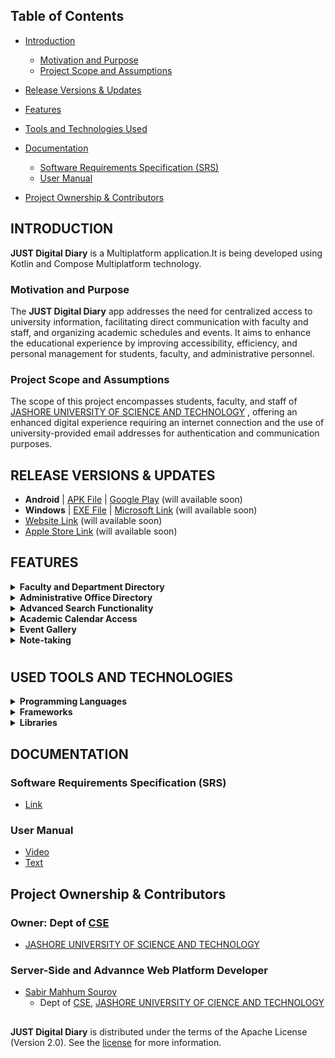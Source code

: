 
<!--
The order of the content is important.
After Feature the User Manual is placed.
Put less important thing(for user) at the end.

The abbreviation SRS might not be immediately clear to all readers. Consider renaming this to Software Requirements Specification (SRS) for clarity

- Use capital letter among all the heading
- No dot(.) on bullet points text
-


-->
## Table of Contents

- [Introduction](#introduction)
  - [Motivation and Purpose](#motivation-and-purpose)
  - [Project Scope and Assumptions](#project-scope-and-assumptions)
  
- [Release Versions & Updates]()

- [Features](#features)

- [Tools and Technologies Used](#used-tools-and-technologies)

- [Documentation](#documentation)
  - [Software Requirements Specification (SRS)](#software-requirements-specification-srs)
  - [User Manual](#user-manual)

- [Project Ownership & Contributors](#project-ownership--contributors)


<!--
Section: Introduction 
this section should contain:
What the project does.
why the project is unique.
Why KMP and CMP is used(Technical Description)
Project Scope Clarity:
-explain how this information benefits the user or stakeholders would strengthen this section.

-->
## INTRODUCTION

<!---
Briefly describe what the problem it solve 
-->
<p align=" justify" >

 **JUST Digital Diary**   is a  Multiplatform application.It is being developed using Kotlin and Compose Multiplatform technology.
 
</p>

### Motivation and Purpose
<p align=" justify" >
  
The **JUST Digital Diary** app addresses the need for centralized access to university information, facilitating direct communication with faculty and staff, and organizing academic schedules and events. It aims to enhance the educational experience by improving accessibility, efficiency, and personal management for students, faculty, and administrative personnel.

</p>

### Project Scope and Assumptions

<p align="justify">

The scope of this project encompasses   students, faculty, and staff of  [JASHORE UNIVERSITY OF SCIENCE AND TECHNOLOGY](https://just.edu.bd/) , offering an enhanced digital experience requiring an internet connection and the use of university-provided email addresses for authentication and communication purposes.
</p>

<!-- Sections Release Version -->

## RELEASE VERSIONS &  UPDATES

- **Android** | [APK File]() | [Google Play](https://develop) (will available soon)
- **Windows** | [EXE File]() | [Microsoft Link](https://develop) (will available soon)
- [Website Link](https://develop) (will available soon)
- [Apple Store Link](https://develop) (will available soon)






<!-- Feature Section Starts-->
## FEATURES 

<details>
  <summary><strong>Faculty and Department Directory</strong></summary>

-  Displays list of faculties along with their respective departments. Users can access departmental information and directly contact employees via phone, messaging, or email

</details>
<details>
  <summary><strong>Administrative Office Directory </strong></summary>

- Displays a list of administrative and sub-offices along with their details, employee listings, and direct communication options (call, message, email)

</details>


<details>
  <summary><strong>Advanced Search Functionality</strong></summary>

- Enables users to search for departments, employees, or any relevant information by name, phone number, or text for quick access to contact options

</details>


<details>
  <summary><strong>Academic Calendar Access</strong></summary>

  - Offers a downloadable academic calendar and an integrated live academic calendar displaying holidays with explanations for each

</details>


<details>
  <summary><strong>Event Gallery</strong></summary>

  - Features a gallery of past and recent events, including names and images, to highlight university activities

</details>


<details>
  <summary><strong>Note-taking </strong></summary>

  - Allows users to take notes and save them within the app for easy reference and organization
  
</details>



#   <!-- Empty heading for new horizontal line -->

<!-- New section -->
<!-- Section : Tools and Technologies-->

## USED TOOLS AND TECHNOLOGIES 

<details> <summary><strong>Programming Languages</strong></summary>

- [**Kotlin**](https://kotlinlang.org/)
    - Used for development 
    - For Gradle build scripts

</details>

<details> <summary><strong>Frameworks</strong></summary>

- [**Android SDK**](https://www.android.com/)
    - Used to build native Android applications

- [**Jetpack Compose**](https://developer.android.com/jetpack/compose)
    - To  access to Android-specific UI components, including Google Maps, permissions handling, and media picker

- [**Compose Multiplatform**](https://www.jetbrains.com/lp/compose-multiplatform/)
    - To developer common UI  that can be shared across multiple platforms

- [**Kotlin Multiplatform**](https://kotlinlang.org/docs/multiplatform.html)
    - To sharing of business logic across different platforms


</details>

<details> <summary><strong>Libraries</strong></summary>

- [**Accompanist**](https://github.com/google/accompanist)
    - Handles permissions management, including location access and notification permissions
- [**Navigation component**](https://developer.android.com/jetpack/compose/navigation)
    - Manages navigation within   the Android platform.
- [**Ktor Client** and **OKHttp**](https://ktor.io/docs/getting-started-ktor-client.html)
    - Integrated for communication to server via REST APIs
- [**Material 3 Design system**](https://m3.material.io/)
    - Utilized for predefined UI components and custom theming

</details> </details>





<!-- New section -->
<!-- Section :DOCUMENTATION -->
## DOCUMENTATION

 ### Software Requirements Specification (SRS)
- [Link](https://)
### User Manual
 - [Video](https://ktor.io/)
 - [Text](documentation)

</details>
<!-- New section -->
<!-- Ending section-->

## Project Ownership & Contributors
### Owner:  Dept of [CSE]() 
  - [JASHORE UNIVERSITY OF SCIENCE AND TECHNOLOGY](https://just.edu.bd/)

### Server-Side and  Advannce Web Platform Developer
- [Sabir Mahhum Sourov]()
  - Dept of [CSE](), [JASHORE UNIVERSITY OF CIENCE AND TECHNOLOGY](https://just.edu.bd/)



##
**JUST Digital Diary** is distributed under the terms of the Apache License (Version 2.0). See the [license](LICENSE) for more information.
